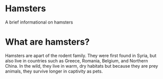 # Hamsters
A brief informational on hamsters

<body>
  <h1>What are hamsters?</h1>
  <p>Hamsters are apart of the rodent family.  They were first found in Syria, but also live in countries such as Greece, Romania, Belgium, and Northern China.  In the wild, they live in warm, dry habitats but because they are prey animals, they survive longer in captivity as pets.</p>
